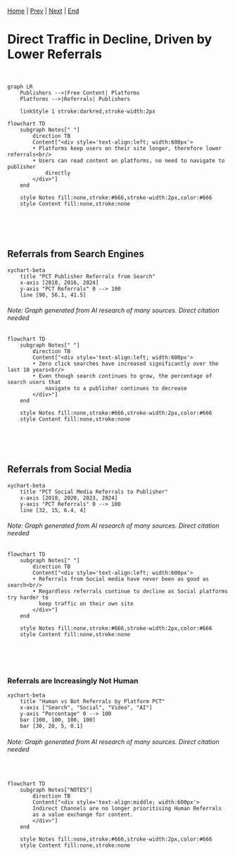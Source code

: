 [Home](slide-01-title.md) | [Prev](slide-02-the-content-value-matrix.md) | [Next](slide-04-value-exchange-models.md) | [End](slide-16-appendix-research.md)

# Direct Traffic in Decline, Driven by Lower Referrals

<br/>

```mermaid
graph LR
    Publishers -->|Free Content| Platforms
    Platforms -->|Referrals| Publishers
    
    linkStyle 1 stroke:darkred,stroke-width:2px
```

```mermaid
flowchart TD
    subgraph Notes[" "]
        direction TB
        Content["<div style='text-align:left; width:600px'>
        • Platforms keep users on their site longer, therefore lower referrals<br/>
        • Users can read content on platforms, no need to navigate to publisher
            directly
        </div>"]
    end

    style Notes fill:none,stroke:#666,stroke-width:2px,color:#666
    style Content fill:none,stroke:none

```


<br/><br/><br/>

## Referrals from Search Engines

```mermaid
xychart-beta
    title "PCT Publisher Referrals from Search"
    x-axis [2010, 2016, 2024]
    y-axis "PCT Referrals" 0 --> 100
    line [90, 56.1, 41.5]
```

###### *Note: Graph generated from AI research of many sources.  Direct citation needed*

```mermaid
flowchart TD
    subgraph Notes[" "]
        direction TB
        Content["<div style='text-align:left; width:600px'>
        • Zero click searches have increased significantly over the last 10 years<br/>
        • Even though search continues to grow, the percentage of search users that
            navigate to a publisher continues to decrease
        </div>"]
    end

    style Notes fill:none,stroke:#666,stroke-width:2px,color:#666
    style Content fill:none,stroke:none

```

<br/><br/><br/>

## Referrals from Social Media

```mermaid
xychart-beta
    title "PCT Social Media Referrals to Publisher"
    x-axis [2018, 2020, 2023, 2024]
    y-axis "PCT Referrals" 0 --> 100
    line [32, 15, 6.4, 4]
```

###### *Note: Graph generated from AI research of many sources.  Direct citation needed*

```mermaid
flowchart TD
    subgraph Notes[" "]
        direction TB
        Content["<div style='text-align:left; width:600px'>
        • Referrals from Social media have never been as good as search<br/>
        • Regardless referrals continue to decline as Social platforms try harder to
          keep traffic on their own site
        </div>"]
    end

    style Notes fill:none,stroke:#666,stroke-width:2px,color:#666
    style Content fill:none,stroke:none

```

<br/><br/><br/>

### Referrals are Increasingly Not Human

```mermaid
xychart-beta
    title "Human vs Bot Referrals by Platform PCT"
    x-axis ["Search", "Social", "Video", "AI"]
    y-axis "Percentage" 0 --> 100
    bar [100, 100, 100, 100]
    bar [30, 20, 5, 0.1]
```

###### *Note: Graph generated from AI research of many sources.  Direct citation needed*

<br/>

```mermaid
flowchart TD
    subgraph Notes["NOTES"]
        direction TB
        Content["<div style='text-align:middle; width:600px'>
        Indirect Channels are no longer prioritising Human Referrals
        as a value exchange for content.
        </div>"]
    end

    style Notes fill:none,stroke:#666,stroke-width:2px,color:#666
    style Content fill:none,stroke:none

```

